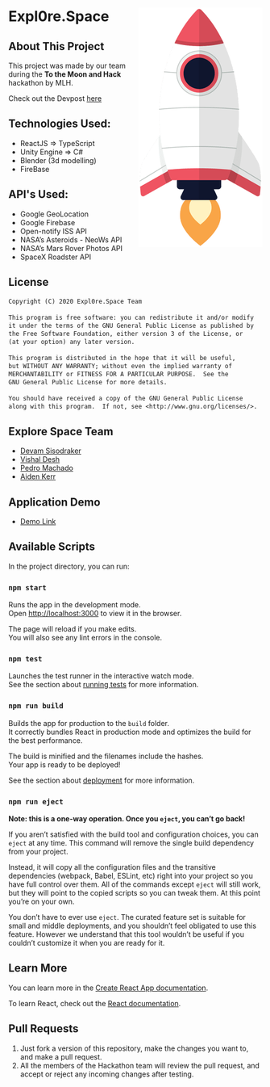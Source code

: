 # Expl0re.Space <img align="right" alt="Explore Space" src="./src/images/rocket.png">

## About This Project
This project was made by our team during the __To the Moon and Hack__ hackathon by MLH.  

Check out the Devpost [here](https://devpost.com/software/expl0re-space)  


## Technologies Used:
- ReactJS => TypeScript
- Unity Engine => C#
- Blender (3d modelling)
- FireBase

## API's Used:
- Google GeoLocation
- Google Firebase
- Open-notify ISS API
- NASA’s Asteroids - NeoWs API
- NASA’s Mars Rover Photos API
- SpaceX Roadster API


## License
```
Copyright (C) 2020 Expl0re.Space Team

This program is free software: you can redistribute it and/or modify
it under the terms of the GNU General Public License as published by
the Free Software Foundation, either version 3 of the License, or
(at your option) any later version.

This program is distributed in the hope that it will be useful,
but WITHOUT ANY WARRANTY; without even the implied warranty of
MERCHANTABILITY or FITNESS FOR A PARTICULAR PURPOSE.  See the
GNU General Public License for more details.

You should have received a copy of the GNU General Public License
along with this program.  If not, see <http://www.gnu.org/licenses/>.
```

## Explore Space Team
 - [Devam Sisodraker](https://github.com/TheD3vel0per)
 - [Vishal Desh](https://github.com/VDeshh)
 - [Pedro Machado](https://github.com/machadop1407)
 - [Aiden Kerr](https://github.com/AidenKerr)


## Application Demo
- [Demo Link](https://explorespace-5d3a9.web.app/)

## Available Scripts

In the project directory, you can run:

### `npm start`

Runs the app in the development mode.<br />
Open [http://localhost:3000](http://localhost:3000) to view it in the browser.

The page will reload if you make edits.<br />
You will also see any lint errors in the console.

### `npm test`

Launches the test runner in the interactive watch mode.<br />
See the section about [running tests](https://facebook.github.io/create-react-app/docs/running-tests) for more information.

### `npm run build`

Builds the app for production to the `build` folder.<br />
It correctly bundles React in production mode and optimizes the build for the best performance.

The build is minified and the filenames include the hashes.<br />
Your app is ready to be deployed!

See the section about [deployment](https://facebook.github.io/create-react-app/docs/deployment) for more information.

### `npm run eject`

**Note: this is a one-way operation. Once you `eject`, you can’t go back!**

If you aren’t satisfied with the build tool and configuration choices, you can `eject` at any time. This command will remove the single build dependency from your project.

Instead, it will copy all the configuration files and the transitive dependencies (webpack, Babel, ESLint, etc) right into your project so you have full control over them. All of the commands except `eject` will still work, but they will point to the copied scripts so you can tweak them. At this point you’re on your own.

You don’t have to ever use `eject`. The curated feature set is suitable for small and middle deployments, and you shouldn’t feel obligated to use this feature. However we understand that this tool wouldn’t be useful if you couldn’t customize it when you are ready for it.

## Learn More

You can learn more in the [Create React App documentation](https://facebook.github.io/create-react-app/docs/getting-started).

To learn React, check out the [React documentation](https://reactjs.org/).


## Pull Requests

1. Just fork a version of this repository, make the changes you want to, and make a pull request.  
2. All the members of the Hackathon team will review the pull request, and accept or reject any incoming changes after testing.  
